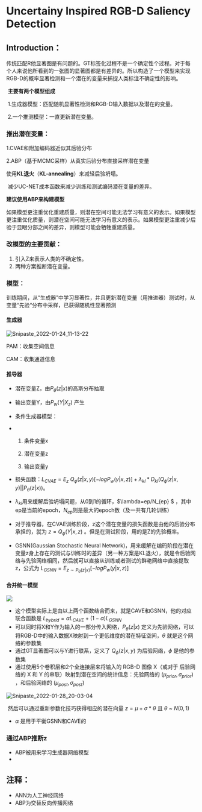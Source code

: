 # Uncertainy Inspired RGB-D Saliency Detection

## Introduction：

​	    传统匹配R他显著图是有问题的。GT标签化过程不是一个确定性个过程。对于每个人来说他所看到的一张图的显著图都是有差异的。所以构造了一个模型来实现RGB-D的概率显著检测和一个潜在的变量来捕捉人类标注不确定性的影响。

​		**主要有两个模型组成**

​	1.生成器模型：匹配随机显著性检测和RGB-D输入数据以及潜在的变量。

​	2.一个推测模型：一直更新潜在变量。

### 推出潜在变量：

1.CVAE和附加编码器近似其后验分布

2.ABP（基于MCMC采样）从真实后验分布直接采样潜在变量

​	使用**KL退火**（**KL-annealing**）来减轻后验坍塌。

​	减少UC-NET成本函数来减少训练和测试编码潜在变量的差异。

**建议使用ABP来构建模型**

​	如果模型更注重优化重建质量，则潜在空间可能无法学习有意义的表示。如果模型更注重优化质量，则潜在空间可能无法学习有意义的表示。如果模型更注重减少后验于显眼分部之间的差异，则模型可能会牺牲重建质量。

### 改模型的主要贡献：

1.  引入Z来表示人类的不确定性。
2. 两种方案推断潜在变量。

### 模型：

​	训练期间，从“生成器”中学习显著性，并且更新潜在变量（用推进器）测试时，从变量“先验“分布中采样，已获得随机性显著预测

#### **生成器**

![Snipaste_2022-01-24_11-13-22](C:\Users\asus\Desktop\学习\实验室CV文章\笔记\截图\Snipaste_2022-01-24_11-13-22.png)

PAM：收集空间信息

CAM：收集通道信息

#### **推导器**

- 潜在变量Z，由$P_{\theta}(z|x)$的高斯分布抽取

- 输出变量Y，由$P_{w}(Y|X_z)$ 产生

- 条件生成器模型：

- 1. 条件变量x

  2. 潜在变量z

  3. 输出变量y

- 损失函数：$L_{CVAE} = E_{z}~Q_{\phi}(z|x,y)[-logP_{w}(y|x,z)] + \lambda_{kl}*D_{kl}(Q_{\phi}(z|x,y)||P_{\theta}(z|x))$。

- $\lambda_{kl}$用来缓解后验坍塌问题，从0到1的循环，$\lambda=ep/N_{ep} $ ，其中ep是当前的epoch，$N_{ep}$则是最大的epoch数（及一共有几轮训练）
- 对于推导器，在CVAE训练阶段，z这个潜在变量的损失函数是由他的后验分布承担的，就为 $z=Q_{\phi}(Y|x,z)$ 。但是在测试阶段，用的是Z的先验概率。
- GSNN(Gaussian Stochastic Neural Network)，用来缓解在编码阶段在潜在变量z身上存在的测试与训练时的差异（另一种方案是KL退火），就是令后验网络与先验网络相同，然后就可以直接从训练或者测试的鲜艳网络中直接提取z，公式为 $L_{GSNN}=E_{z\sim P_{\theta}(z|x)}[-logP_{w}(y|x,z)]$ 

#### **合并统一模型**

![](C:\Users\asus\Desktop\学习\实验室CV文章\笔记\截图\Snipaste_2022-01-28_19-40-35.png)

- 这个模型实际上是由以上两个函数结合而来，就是CAVE和GSNN，他的对应联合函数是 $L_{hybrid}=\alpha L_{CAVE}+(1-\alpha)L_{GSNN}$ 
- 可以同时将X和Y作为输入的一部分传入网络，$P_{\theta}(z|x)$ 定义为先验网络，可以将RGB-D中的输入数据X映射到一个更低维度的潜在特征空间，$\theta$ 就是这个网络的参数集
- 通过GT显著图可以与Y进行联系，定义了 $Q_{\phi}(z|x,y)$ 为后验网络，$\phi$ 是他的参数集
- 通过使用5个卷积层和2个全连接层来将输入的 RGB-D 图像 X（或对于 后验网络的 X 和 Y 的串联）映射到潜在空间的统计信息：先验网络的 $(\mu_{prior},\sigma_{prior})$ ，和后验网络的 $(\mu_{post},\sigma_{post})$  

![Snipaste_2022-01-28_20-03-04](C:\Users\asus\Desktop\学习\实验室CV文章\笔记\截图\Snipaste_2022-01-28_20-03-04.png)

​		然后可以通过重新参数化技巧获得相应的潜在向量 $z=\mu+\sigma*\theta$ 且 $\theta$ ~ $N(0,1)$ 

- $\alpha$ 是用于平衡GSNN和CAVE的

### 通过ABP推断z

- ABP被用来学习生成器网络模型
- 

## 注释：

- ANN为人工神经网络
- ABP为交替反向传播网络

